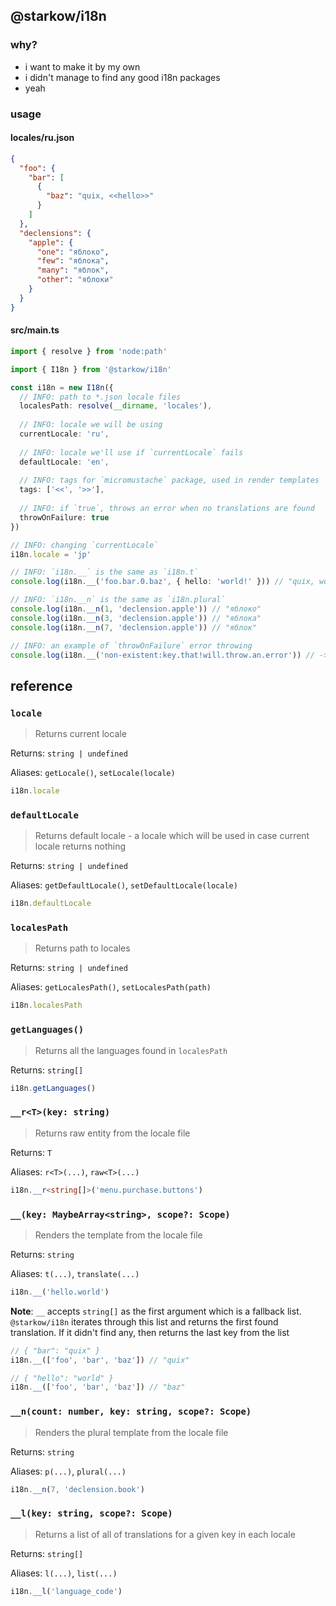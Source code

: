 ## @starkow/i18n

### why?

- i want to make it by my own
- i didn't manage to find any good i18n packages
- yeah

### usage

#### locales/ru.json

```json
{
  "foo": {
    "bar": [
      {
        "baz": "quix, <<hello>>"
      }
    ]
  },
  "declensions": {
    "apple": {
      "one": "яблоко",
      "few": "яблока",
      "many": "яблок",
      "other": "яблоки"
    }
  }
}
```

#### src/main.ts

```ts
import { resolve } from 'node:path'

import { I18n } from '@starkow/i18n'

const i18n = new I18n({
  // INFO: path to *.json locale files
  localesPath: resolve(__dirname, 'locales'),
  
  // INFO: locale we will be using
  currentLocale: 'ru',
  
  // INFO: locale we'll use if `currentLocale` fails
  defaultLocale: 'en',
  
  // INFO: tags for `micromustache` package, used in render templates
  tags: ['<<', '>>'],
  
  // INFO: if `true`, throws an error when no translations are found
  throwOnFailure: true
})

// INFO: changing `currentLocale`
i18n.locale = 'jp'

// INFO: `i18n.__` is the same as `i18n.t`
console.log(i18n.__('foo.bar.0.baz', { hello: 'world!' })) // "quix, world!", "<<hello>>" was replaced by "world!" 

// INFO: `i18n.__n` is the same as `i18n.plural`
console.log(i18n.__n(1, 'declension.apple')) // "яблоко"
console.log(i18n.__n(3, 'declension.apple')) // "яблока"
console.log(i18n.__n(7, 'declension.apple')) // "яблок"

// INFO: an example of `throwOnFailure` error throwing
console.log(i18n.__('non-existent:key.that!will.throw.an.error')) // -> throws I18nError
```

## reference

### `locale`

> Returns current locale

Returns: `string | undefined`

Aliases: `getLocale()`, `setLocale(locale)`

```js
i18n.locale
```

### `defaultLocale`

> Returns default locale - a locale which will be used in case current locale returns nothing

Returns: `string | undefined`

Aliases: `getDefaultLocale()`, `setDefaultLocale(locale)`

```js
i18n.defaultLocale
```

### `localesPath`

> Returns path to locales

Returns: `string | undefined`

Aliases: `getLocalesPath()`, `setLocalesPath(path)`

```js
i18n.localesPath
```

### `getLanguages()`

> Returns all the languages found in `localesPath`

Returns: `string[]`

```ts
i18n.getLanguages()
```

### `__r<T>(key: string)`

> Returns raw entity from the locale file

Returns: `T`

Aliases: `r<T>(...)`, `raw<T>(...)`

```ts
i18n.__r<string[]>('menu.purchase.buttons')
```

### `__(key: MaybeArray<string>, scope?: Scope)`

> Renders the template from the locale file

Returns: `string`

Aliases: `t(...)`, `translate(...)`

```ts
i18n.__('hello.world')
```

**Note**: `__` accepts `string[]` as the first argument which is a fallback list.
`@starkow/i18n` iterates through this list and returns the first found translation.
If it didn't find any, then returns the last key from the list

```ts
// { "bar": "quix" }
i18n.__(['foo', 'bar', 'baz']) // "quix"
```

```ts
// { "hello": "world" }
i18n.__(['foo', 'bar', 'baz']) // "baz"
```

### `__n(count: number, key: string, scope?: Scope)`

> Renders the plural template from the locale file

Returns: `string`

Aliases: `p(...)`, `plural(...)`

```ts
i18n.__n(7, 'declension.book')
```

### `__l(key: string, scope?: Scope)`

> Returns a list of all of translations for a given key in each locale

Returns: `string[]`

Aliases: `l(...)`, `list(...)`

```ts
i18n.__l('language_code')
```